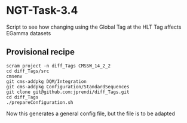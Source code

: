 # NGT-Task-3.4
Script to see how changing using the Global Tag at the HLT Tag affects EGamma datasets
## Provisional recipe
```
scram project -n diff_Tags CMSSW_14_2_2
cd diff_Tags/src
cmsenv
git cms-addpkg DQM/Integration
git cms-addpkg Configuration/StandardSequences
git clone git@github.com:jprendi/diff_Tags.git 
cd diff_Tags
./prepareConfiguration.sh
```
Now this generates a general config file, but the file is to be adapted
